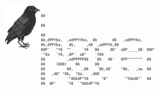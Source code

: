 <img align="left" src="./crow.png">


                          
                                        
 ```                                                                                       
                                                                                   88  
                                                                                   88  
                                                                                   88  
8b,dPPYba,  ,adPPYYba,  8b       d8   ,adPPYba,  8b,dPPYba,   8b,     ,d8  ,adPPYb,88  
88P'   "Y8  ""     `Y8  `8b     d8'  a8P_____88  88P'   `"8a   `Y8, ,8P'  a8"    `Y88  
88          ,adPPPPP88   `8b   d8'   8PP"""""""  88       88     )888(    8b       88  
88          88,    ,88    `8b,d8'    "8b,   ,aa  88       88   ,d8" "8b,  "8a,   ,d88  
88          `"8bbdP"Y8      "8"       `"Ybbd8"'  88       88  8P'     `Y8  `"8bbdP"Y8  
                                                                                       
                                                    
  ```                                                                                            
                                                                                                                                                                                          
 

<!--
**ravenxd0/ravenxd0** is a ✨ _special_ ✨ repository because its `README.md` (this file) appears on your GitHub profile.

Here are some ideas to get you started:

- 🔭 I’m currently working on ...
- 🌱 I’m currently learning ...
- 👯 I’m looking to collaborate on ...
- 🤔 I’m looking for help with ...
- 💬 Ask me about ...
- 📫 How to reach me: ...
- 😄 Pronouns: ...
- ⚡ Fun fact: ...
-->
